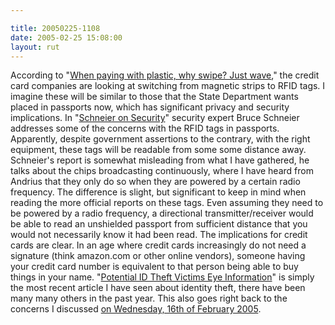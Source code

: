 ```yaml
---

title: 20050225-1108
date: 2005-02-25 15:08:00
layout: rut
---
```


According to "<a href="http://news.zdnet.com/2100-9588_22-5589512.html?tag=zdfd.newsfeed">When
paying with plastic, why swipe? Just wave</a>," the credit
card companies are looking at switching from magnetic strips
to RFID tags.  I imagine these will be similar to those
that the State Department wants placed in passports now,
which has significant privacy and security implications.  In "<a href="http://www.schneier.com/blog/archives/2004/10/rfid_passports.html">Schneier
on Security</a>" security expert Bruce Schneier addresses some
of the concerns with the RFID tags in passports.  Apparently,
despite government assertions to the contrary, with the right
equipment, these tags will be readable from some some distance
away.  Schneier's report is somewhat misleading from what I have
gathered, he talks about the chips broadcasting continuously,
where I have heard from Andrius that they only do so when they
are powered by a certain radio frequency.  The difference is
slight, but significant to keep in mind when reading the more
official reports on these tags.  Even assuming they need to be
powered by a radio frequency, a directional transmitter/receiver
would be able to read an unshielded passport from sufficient
distance that you would not necessarily know it had been read.
The implications for credit cards are clear.  In an age where credit
cards increasingly do not need a signature (think amazon.com or
other online vendors), someone having your credit card number is
equivalent to that person being able to buy things in your name.  "<a href="http://news.findlaw.com/ap_stories/high_tech/1700/2-25-2005/20050225013015_04.html">Potential
ID Theft Victims Eye Information</a>" is simply the most recent
article I have seen about identity theft, there have been many many
others in the past year.  This also goes right back to the concerns
I discussed <a href="./view.php?date=20050216-1611">on Wednesday,
16th of February 2005</a>.

